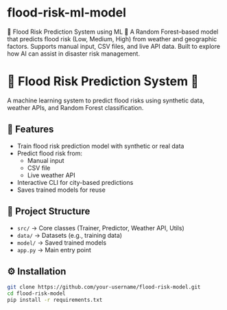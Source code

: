 # flood-risk-ml-model
🌊 Flood Risk Prediction System using ML 🌊 A Random Forest–based model that predicts flood risk (Low, Medium, High) from weather and geographic factors. Supports manual input, CSV files, and live API data. Built to explore how AI can assist in disaster risk management.
# 🌊 Flood Risk Prediction System 🌊

A machine learning system to predict flood risks using synthetic data, weather APIs, and Random Forest classification.

## 🚀 Features
- Train flood risk prediction model with synthetic or real data
- Predict flood risk from:
  - Manual input
  - CSV file
  - Live weather API
- Interactive CLI for city-based predictions
- Saves trained models for reuse

## 📂 Project Structure
- `src/` → Core classes (Trainer, Predictor, Weather API, Utils)
- `data/` → Datasets (e.g., training data)
- `model/` → Saved trained models
- `app.py` → Main entry point

## ⚙️ Installation
```bash
git clone https://github.com/your-username/flood-risk-model.git
cd flood-risk-model
pip install -r requirements.txt
